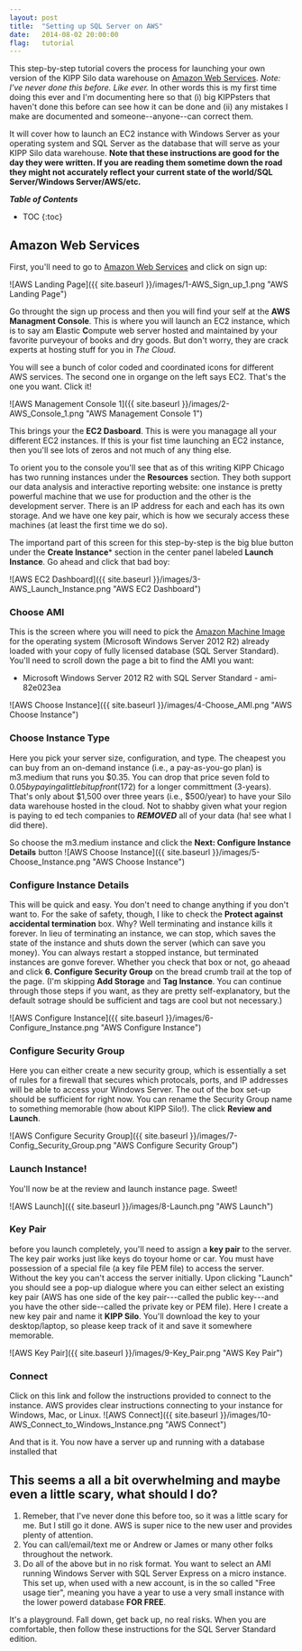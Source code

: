 ```yaml
---
layout: post
title:  "Setting up SQL Server on AWS"
date:   2014-08-02 20:00:00
flag:   tutorial
---
```


This step-by-step tutorial covers the process for launching your own version of the KIPP Silo data warehouse on [Amazon Web Services](http://aws.amazon.com).  *Note: I've never done this before. Like ever.* In other words this is my first time doing this ever and I'm documenting here so that (i) big KIPPsters that haven't done this before can see how it can be done and (ii) any mistakes I make are documented and someone--anyone--can correct them.


It will cover how to launch an EC2 instance with Windows Server as your operating system and SQL Server as the database that will serve as your KIPP Silo data warehouse. **Note that these instructions are good for the day they were written.  If you are reading them sometime down the road they might not accurately reflect your current state of the world/SQL Server/Windows Server/AWS/etc.**

_**Table of Contents**_

* TOC
{:toc}

## Amazon Web Services

First, you'll need to go to [Amazon Web Services](http://aws.amazon.com/) and click on sign up:

![AWS Landing Page]({{ site.baseurl }}/images/1-AWS_Sign_up_1.png "AWS Landing Page")

Go throught the sign up process and then you will find your self at the **AWS Managment Console**. This is where you will launch an EC2 instance, which is to say am **E**lastic **C**ompute web server hosted and maintained by your favorite purveyour of books and dry goods. But don't worry, they are crack experts at hosting stuff for you in *The Cloud*.

You will see a bunch of color coded  and coordinated icons for different AWS services. The second one in organge on the left says EC2.  That's the one you want.  Click it!

![AWS Management Console 1]({{ site.baseurl }}/images/2-AWS_Console_1.png "AWS Management Console 1")

This brings your the **EC2 Dasboard**. This is were you managage all your different EC2 instances.  If this is your fist time launching an EC2 instance, then you'll see lots of zeros and not much of any thing else.  

To orient you to the console you'll see that as of this writing KIPP Chicago has two running instances under the **Resources** section.  They both support our data analysis and interactive reporting website: one instance is pretty powerful machine that we use for production and the other is the development server.  There is an IP address for each and each has its own storage.  And we have one key pair, which is how we securaly access these machines (at least the first time we do so).

The importand part of this screen for this step-by-step is the big blue button under the **Create Instance*** section in the center panel labeled **Launch Instance**.  Go ahead and click that bad boy:

![AWS EC2 Dashboard]({{ site.baseurl }}/images/3-AWS_Launch_Instance.png "AWS EC2 Dashboard")


### Choose AMI
This is the screen where you will need to pick the [Amazon Machine Image](http://docs.aws.amazon.com/AWSEC2/latest/UserGuide/AMIs.html) for the operating system (Microsoft Windows Server 2012 R2) already loaded with your copy of fully licensed database (SQL Server Standard).  You'll need to scroll down the page a bit to find the AMI you want: 

* Microsoft Windows Server 2012 R2 with SQL Server Standard - ami-82e023ea

![AWS Choose Instance]({{ site.baseurl }}/images/4-Choose_AMI.png "AWS Choose Instance")


### Choose Instance Type

Here you pick your server size, configuration, and type.  The cheapest you can buy from an on-demand instance (i.e., a pay-as-you-go plan) is m3.medium that runs you $0.35.  You can drop that price seven fold to $0.05 by paying a little bit upfront ($172) for a longer committment (3-years). That's only about $1,500 over three years (i.e., $500/year) to have your Silo data warehouse hosted in the cloud.  Not to shabby given what your region is paying to ed tech companies to ***REMOVED*** all of your data (ha!  see what I did there).

So choose the m3.medium instance and click the **Next: Configure Instance Details** button
![AWS Choose Instance]({{ site.baseurl }}/images/5-Choose_Instance.png "AWS Choose Instance")

### Configure Instance Details
This will be quick and easy.  You don't need to change anything if you don't want to.  For the sake of safety, though, I like to check the **Protect against accidental termination** box.  Why?  Well terminating and instance kills it forever. In lieu of terminating an instance, we can stop, which saves the state of the instance and shuts down the server (which can save you money).  You can always restart a stopped instance, but terminated instances are gonve forever. Whether you check that box or not, go aheaad and click **6. Configure Security Group** on the bread crumb trail at the top of the page. (I'm skipping **Add Storage** and **Tag Instance**.  You can continue through those steps if you want, as they are pretty self-explanatory, but the default sotrage should be sufficient and tags are cool but not necessary.)

![AWS Configure Instance]({{ site.baseurl }}/images/6-Configure_Instance.png "AWS Configure Instance")

### Configure Security Group

Here you can either create a new security group, which is essentially a set of rules for a firewall that secures which protocals, ports, and IP addresses will be able to access your Windows Server.  The out of the box set-up should be sufficient for right now.  You can rename the Security Group name to something memorable (how about KIPP Silo!).  The click **Review and Launch**. 

![AWS Configure Security Group]({{ site.baseurl }}/images/7-Config_Security_Group.png "AWS Configure Security Group")


### Launch Instance!

You'll now be at the review and launch instance page.  Sweet!

![AWS Launch]({{ site.baseurl }}/images/8-Launch.png "AWS Launch")



### Key Pair
before you launch completely, you'll need to assign a **key pair** to the server.  The key pair works just like keys do toyour home or car.  You must have possession of a special file (a key file PEM file) to access the server.  Without the key you can't access the server initially.  Upon clicking "Launch" you should see a pop-up dialogue where you can either select an existing key pair (AWS has one side of the key pair---called the public key---and you have the other side--called the private key or PEM file).  Here I create a new key pair and name it **KIPP Silo**. You'll download the key to your desktop/laptop, so please keep track of it and save it somewhere memorable. 

![AWS Key Pair]({{ site.baseurl }}/images/9-Key_Pair.png "AWS Key Pair")


### Connect

Click on this link and follow the instructions provided to connect to the instance. AWS provides clear instructions connecting to your instance for Windows, Mac, or Linux.
![AWS Connect]({{ site.baseurl }}/images/10-AWS_Connect_to_Windows_Instance.png "AWS Connect")

And that is it.  You now have a server up and running with a database installed that 

## This seems a all a bit overwhelming and maybe even a little scary, what should I do?

1. Remeber, that I've never done this before too, so it was a little scary for me.  But I still go it done.  AWS is super nice to the new user and provides plenty of attention.
2. You can call/email/text me or Andrew or James or many other folks throughout the network.
3. Do all of the above but in no risk format.  You want to select an AMI running Windows Server with SQL Server Express on a micro instance.  This set up, when used with a new account, is in the so called "Free usage tier", meaning you have a year to use a very small instance with the lower powerd database **FOR FREE**.

It's a playground.  Fall down, get back up, no real risks. When you are comfortable, then follow these instructions for the SQL Server Standard edition.








